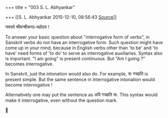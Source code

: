 +++
title = "003 S. L. Abhyankar"

+++
[[S. L. Abhyankar	2015-12-10, 08:56:43 [Source](https://groups.google.com/g/samskrita/c/xtWfKbjAKn8)]]



नमस्ते श्रीमन्श्रीकण्ठ-महोदय !  

  

To answer your basic question about "interrogative form of verbs", in Sanskrit verbs do not have an interrogative form. Such question might have come up in your mind, because in English verbs other than 'to be' and 'to have' need forms of 'to do' to serve as interrogative auxiliaries. Syntax also is important. "I am going" is present continuous. But "Am I going ?" becomes interrogative.

  

In Sanskrit, just the intonation would also do. For example, सः गच्छति is present simple. But the same sentence in interrogative intonation would become interrogative !

  

Alternatively one may put the sentence as अपि गच्छति सः. This syntax would make it interrogative, even without the question mark.



